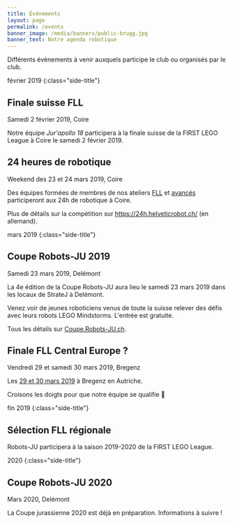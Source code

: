 ```yaml
---
title: Événements
layout: page
permalink: /events
banner_image: /media/banners/public-brugg.jpg
banner_text: Notre agenda robotique
---
```


Différents événements à venir auxquels participe le club ou organisés par le club.

février 2019
{:class="side-title"}

## Finale suisse FLL

<i class="fa fa-calendar"></i> Samedi 2 février 2019, Coire

Notre équipe *Jur'apollo 18* participera à la finale suisse de la FIRST LEGO League à Coire le samedi 2 février 2019.

## 24 heures de robotique

<i class="fa fa-calendar"></i> Weekend des 23 et 24 mars 2019, Coire

Des équipes formées de membres de nos ateliers [FLL](/ateliers-fll) et [avancés](/ateliers-avances) participeront aux 24h de robotique à Coire.

Plus de détails sur la compétition sur <https://24h.helveticrobot.ch/> (en allemand).

mars 2019
{:class="side-title"}

## Coupe Robots-JU 2019

<i class="fa fa-calendar"></i> Samedi 23 mars 2019, Delémont

La 4e édition de la Coupe Robots-JU aura lieu le samedi 23 mars 2019 dans les locaux de StrateJ à Delémont.

Venez voir de jeunes roboticiens venus de toute la suisse relever des défis avec leurs robots LEGO Mindstorms.
L'entrée est gratuite.

Tous les détails sur [Coupe.Robots-JU.ch](https://coupe.robots-ju.ch/).

## Finale FLL Central Europe ?

<i class="fa fa-calendar"></i> Vendredi 29 et samedi 30 mars 2019, Bregenz

Les [29 et 30 mars 2019](https://www.first-lego-league.org/en/season/tournaments.html?s=FLL+2018%2F19&c=FLL+Finale+Zentraleuropa+2019&m=21714536378080) à Bregenz en Autriche.

Croisons les doigts pour que notre équipe se qualifie 🤞

<div class="events-later"></div>

fin 2019
{:class="side-title"}

## Sélection FLL régionale

Robots-JU participera à la saison 2019-2020 de la FIRST LEGO League.

2020
{:class="side-title"}

## Coupe Robots-JU 2020

<i class="fa fa-calendar"></i> Mars 2020, Delémont

La Coupe jurassienne 2020 est déjà en préparation. Informations à suivre !
